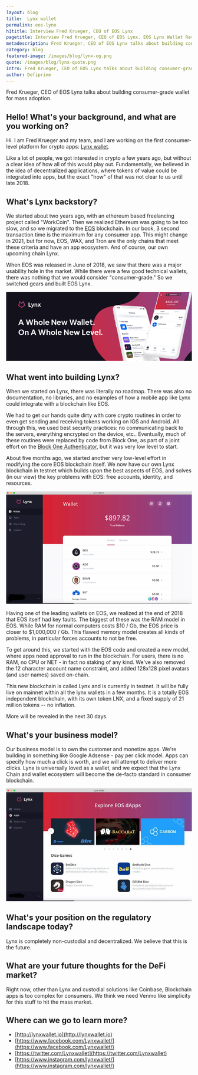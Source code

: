 ```yaml
---
layout: blog
title:  Lynx wallet
permalink: eos-lynx
h1title: Interview Fred Krueger, CEO of EOS Lynx
pagetitle: Interview Fred Krueger, CEO of EOS Lynx. EOS Lynx Wallet Review.  
metadescription: Fred Krueger, CEO of EOS Lynx talks about building consumer-grade wallet for mass adoption.
category: blog
featured-image: /images/blog/lynx-og.png
quote: /images/blog/lynx-quote.png
intro: Fred Krueger, CEO of EOS Lynx talks about building consumer-grade wallet for mass adoption.
author: Defiprime
---
```

Fred Krueger, CEO of EOS Lynx talks about building consumer-grade wallet for mass adoption.

## Hello! What's your background, and what are you working on?

Hi. I am Fred Krueger and my team, and I are working on the first consumer-level platform for crypto apps: [Lynx wallet](https://eoslynx.com/).

Like a lot of people, we got interested in crypto a few years ago, but without a clear idea of how all of this would play out. Fundamentally, we believed in the idea of decentralized applications, where tokens of value could be integrated into apps, but the exact "how" of that was not clear to us until late 2018.

## What's Lynx backstory?

We started about two years ago, with an ethereum based freelancing project called "WorkCoin". Then we realized Ethereum was going to be too slow, and so we migrated to the [EOS](/eos) blockchain. In our book, 3 second transaction time is the maximum for any consumer app. This might change in 2021, but for now, EOS, WAX, and Tron are the only chains that meet these criteria and have an app ecosystem. And of course, our own upcoming chain Lynx.

When EOS was released in June of 2018, we saw that there was a major usability hole in the market. While there were a few good technical wallets, there was nothing that we would consider "consumer-grade." So we switched gears and built EOS Lynx.

![](/images/blog/lynx1.png)

## What went into building Lynx?

When we started on Lynx, there was literally no roadmap. There was also no documentation, no libraries, and no examples of how a mobile app like Lynx could integrate with a blockchain like EOS.

We had to get our hands quite dirty with core crypto routines in order to even get sending and receiving tokens working on IOS and Android. All through this, we used best security practices: no communicating back to the servers, everything encrypted on the device, etc.. Eventually, much of these routines were replaced by code from Block One, as part of a joint effort on the [Block One Authenticator](https://cointelegraph.com/news/blockones-eosio-labs-release-ios-and-chrome-authenticator-apps), but it was very low level to start.

About five months ago, we started another very low-level effort in modifying the core EOS blockchain itself. We now have our own Lynx blockchain in testnet which builds upon the best aspects of EOS, and solves (in our view) the key problems with EOS: free accounts, identity, and resources.

![](/images/blog/lynx3.png)

Having one of the leading wallets on EOS, we realized at the end of 2018 that EOS itself had key faults. The biggest of these was the RAM model in EOS. While RAM for normal computers costs $10 / Gb, the EOS price is closer to $1,000,000 / Gb. This flawed memory model creates all kinds of problems, in particular forces accounts to not be free.

To get around this, we started with the EOS code and created a new model, where apps need approval to run in the blockchain. For users, there is no RAM, no CPU or NET - in fact no staking of any kind. We've also removed the 12 character account name constraint, and added 128x128 pixel avatars (and user names) saved on-chain.

This new blockchain is called Lynx and is currently in testnet. It will be fully live on mainnet within all the lynx wallets in a few months. It is a totally EOS independent blockchain, with its own token LNX, and a fixed supply of 21 million tokens -- no inflation.

More will be revealed in the next 30 days.

## What's your business model?

Our business model is to own the customer and monetize apps. We're building in something like Google Adsense - pay per click model. Apps can specify how much a click is worth, and we will attempt to deliver more clicks. Lynx is universally loved as a wallet, and we expect that the Lynx Chain and wallet ecosystem will become the de-facto standard in consumer blockchain.

![](/images/blog/lynx2.jpg)

## What's your position on the regulatory landscape today?

Lynx is completely non-custodial and decentralized. We believe that this is the future.

## What are your future thoughts for the DeFi market?

Right now, other than Lynx and custodial solutions like Coinbase, Blockchain apps is too complex for consumers. We think we need Venmo like simplicity for this stuff to hit the mass market.


## Where can we go to learn more?

- [http://lynxwallet.io](http://lynxwallet.io)
- [https://www.facebook.com/Lynxwallet/](https://www.facebook.com/Lynxwallet/)
- [https://twitter.com/Lynxwallet](https://twitter.com/Lynxwallet)
- [https://www.instagram.com/lynxwallet/](https://www.instagram.com/lynxwallet/)
